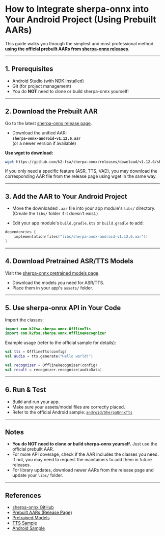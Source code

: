 # How to Integrate sherpa-onnx into Your Android Project (Using Prebuilt AARs)

This guide walks you through the simplest and most professional method: **using the official prebuilt AARs from [sherpa-onnx releases](https://github.com/k2-fsa/sherpa-onnx/releases/tag/v1.12.6)**.

---

## 1. Prerequisites

- Android Studio (with NDK installed)
- Git (for project management)
- You do **NOT** need to clone or build sherpa-onnx yourself!

---

## 2. Download the Prebuilt AAR

Go to the latest [sherpa-onnx release page](https://github.com/k2-fsa/sherpa-onnx/releases/tag/v1.12.6).

- Download the unified AAR:  
  **`sherpa-onnx-android-v1.12.6.aar`**  
  (or a newer version if available)

**Use wget to download:**
```bash
wget https://github.com/k2-fsa/sherpa-onnx/releases/download/v1.12.6/sherpa-onnx-1.12.6.aar
```

If you only need a specific feature (ASR, TTS, VAD), you may download the corresponding AAR file from the release page using wget in the same way.

---

## 3. Add the AAR to Your Android Project

- Move the downloaded `.aar` file into your app module's `libs/` directory.  
  (Create the `libs/` folder if it doesn't exist.)

- Edit your app module's `build.gradle.kts` or `build.gradle` to add:

```kotlin
dependencies {
    implementation(files("libs/sherpa-onnx-android-v1.12.6.aar"))
}
```

---

## 4. Download Pretrained ASR/TTS Models

Visit the [sherpa-onnx pretrained models page](https://k2-fsa.github.io/sherpa/onnx/pretrained_models/index.html).

- Download the models you need for ASR/TTS.
- Place them in your app's `assets/` folder.

---

## 5. Use sherpa-onnx API in Your Code

Import the classes:

```kotlin
import com.k2fsa.sherpa.onnx.OfflineTts
import com.k2fsa.sherpa.onnx.OfflineRecognizer
```

Example usage (refer to the official sample for details):

```kotlin
val tts = OfflineTts(config)
val audio = tts.generate("Hello world!")

val recognizer = OfflineRecognizer(config)
val result = recognizer.recognize(audioData)
```

---

## 6. Run & Test

- Build and run your app.
- Make sure your assets/model files are correctly placed.
- Refer to the official Android sample: [`android/SherpaOnnxTts`](https://github.com/k2-fsa/sherpa-onnx/tree/master/android/SherpaOnnxTts)

---

## Notes

- **You do NOT need to clone or build sherpa-onnx yourself.** Just use the official prebuilt AAR.
- For more API coverage, check if the AAR includes the classes you need. If not, you may need to request the maintainers to add them in future releases.
- For library updates, download newer AARs from the release page and update your `libs/` folder.

---

## References

- [sherpa-onnx GitHub](https://github.com/k2-fsa/sherpa-onnx)
- [Prebuilt AARs (Release Page)](https://github.com/k2-fsa/sherpa-onnx/releases/tag/v1.12.6)
- [Pretrained Models](https://k2-fsa.github.io/sherpa/onnx/pretrained_models/index.html)
- [TTS Sample](https://github.com/k2-fsa/sherpa-onnx/tree/master/android/SherpaOnnxTts)
- [Android Sample](https://github.com/k2-fsa/sherpa-onnx/tree/master/android/SherpaOnnxJavaDemo)